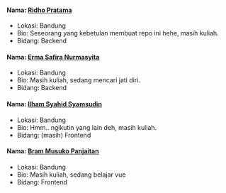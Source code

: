 #### Nama: [Ridho Pratama](https://github.com/ridho9)
- Lokasi: Bandung
- Bio: Seseorang yang kebetulan membuat repo ini hehe, masih kuliah.
- Bidang: Backend

#### Nama: [Erma Safira Nurmasyita](https://github.com/rhaerma)
- Lokasi: Bandung
- Bio: Masih kuliah, sedang mencari jati diri.
- Bidang: Backend

#### Nama: [Ilham Syahid Syamsudin](https://github.com/ilhamsyahids)
- Lokasi: Bandung
- Bio: Hmm.. ngikutin yang lain deh, masih kuliah.
- Bidang: (masih) Frontend

#### Nama: [Bram Musuko Panjaitan](https://github.com/bmusuko)
- Lokasi: Bandung
- Bio: Masih kuliah, sedang belajar vue
- Bidang: Frontend